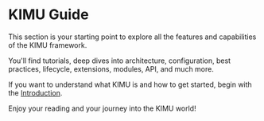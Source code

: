 # KIMU Guide

This section is your starting point to explore all the features and capabilities of the KIMU framework.

You'll find tutorials, deep dives into architecture, configuration, best practices, lifecycle, extensions, modules, API, and much more.

If you want to understand what KIMU is and how to get started, begin with the [Introduction](./introduction.md).

Enjoy your reading and your journey into the KIMU world!
